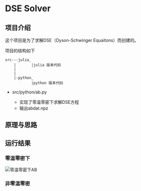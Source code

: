 # DSE Solver

## 项目介绍
这个项目是为了求解DSE（Dyson-Schwinger Equaitons）而创建的。

项目的结构如下
```
src---julia_
    |       |julia 版本代码
    |
    |
    |-python_
            |python 版本代码
```
- src/python/ab.py

    + 实现了零温零密下求解DSE方程
    + 输出abdat.npz

## 原理与思路


## 运行结果

### 零温零密下

![零温零密下AB](./test/python/test/002/result.png)


### 非零温零密

